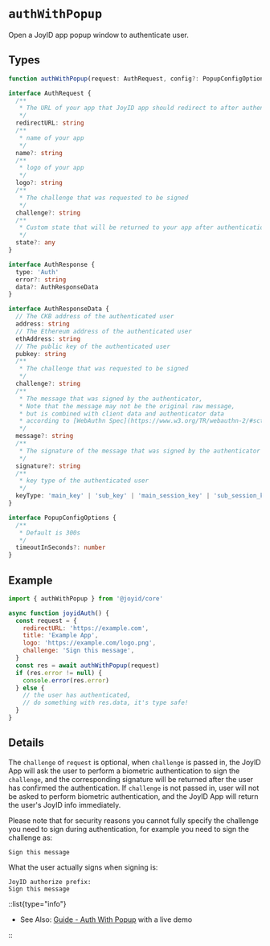 # `authWithPopup`

Open a JoyID app popup window to authenticate user.

## Types

```typescript
function authWithPopup(request: AuthRequest, config?: PopupConfigOptions): Promise<AuthResponse>

interface AuthRequest {
  /**
   * The URL of your app that JoyID app should redirect to after authentication
   */
  redirectURL: string
  /**
   * name of your app
   */
  name?: string
  /**
   * logo of your app
   */
  logo?: string
  /**
   * The challenge that was requested to be signed
   */
  challenge?: string
  /**
   * Custom state that will be returned to your app after authentication
   */
  state?: any
}

interface AuthResponse {
  type: 'Auth'
  error?: string
  data?: AuthResponseData
}

interface AuthResponseData {
  // The CKB address of the authenticated user
  address: string
  // The Ethereum address of the authenticated user
  ethAddress: string
  // The public key of the authenticated user
  pubkey: string
  /**
   * The challenge that was requested to be signed
   */
  challenge?: string
  /**
   * The message that was signed by the authenticator,
   * Note that the message may not be the original raw message,
   * but is combined with client data and authenticator data
   * according to [WebAuthn Spec](https://www.w3.org/TR/webauthn-2/#sctn-op-get-assertion).
   */
  message?: string
  /**
   * The signature of the message that was signed by the authenticator
   */
  signature?: string
  /**
   * key type of the authenticated user
   */
  keyType: 'main_key' | 'sub_key' | 'main_session_key' | 'sub_session_key'
}

interface PopupConfigOptions {
  /**
   * Default is 300s
   */
  timeoutInSeconds?: number
}
```

## Example

```js
import { authWithPopup } from '@joyid/core'

async function joyidAuth() {
  const request = {
    redirectURL: 'https://example.com',
    title: 'Example App',
    logo: 'https://example.com/logo.png',
    challenge: 'Sign this message',
  }
  const res = await authWithPopup(request)
  if (res.error != null) {
    console.error(res.error)
  } else {
    // the user has authenticated,
    // do something with res.data, it's type safe!
  }
}
```

## Details

The `challenge` of `request` is optional, when `challenge` is passed in, the JoyID App will ask the user to perform a biometric authentication to sign the `challenge`, and the corresponding signature will be returned after the user has confirmed the authentication. If `challenge` is not passed in, user will not be asked to perform biometric authentication, and the JoyID App will return the user's JoyID info immediately.

Please note that for security reasons you cannot fully specify the challenge you need to sign during authentication, for example you need to sign the challenge as:

```
Sign this message
```

What the user actually signs when signing is:

```
JoyID authorize prefix:
Sign this message
```

::list{type="info"}

- See Also: [Guide - Auth With Popup](/guide/authentication/auth-with-popup) with a live demo

::
